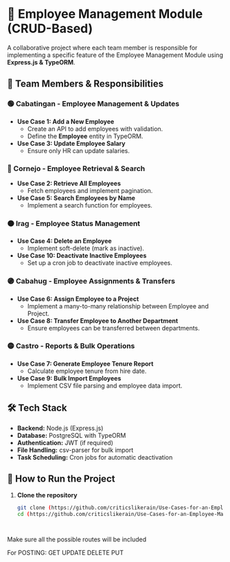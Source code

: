 

# 📘 Employee Management Module (CRUD-Based)
A collaborative project where each team member is responsible for implementing a specific feature of the Employee Management Module using **Express.js & TypeORM**.

## 👥 Team Members & Responsibilities

### 🟢 Cabatingan - Employee Management & Updates
- **Use Case 1: Add a New Employee**
  - Create an API to add employees with validation.
  - Define the **Employee** entity in TypeORM.
- **Use Case 3: Update Employee Salary**
  - Ensure only HR can update salaries.

### 🔵 Cornejo - Employee Retrieval & Search
- **Use Case 2: Retrieve All Employees**
  - Fetch employees and implement pagination.
- **Use Case 5: Search Employees by Name**
  - Implement a search function for employees.

### 🟠 Irag - Employee Status Management
- **Use Case 4: Delete an Employee**
  - Implement soft-delete (mark as inactive).
- **Use Case 10: Deactivate Inactive Employees**
  - Set up a cron job to deactivate inactive employees.

### 🟣 Cabahug - Employee Assignments & Transfers
- **Use Case 6: Assign Employee to a Project**
  - Implement a many-to-many relationship between Employee and Project.
- **Use Case 8: Transfer Employee to Another Department**
  - Ensure employees can be transferred between departments.

### 🟡 Castro - Reports & Bulk Operations
- **Use Case 7: Generate Employee Tenure Report**
  - Calculate employee tenure from hire date.
- **Use Case 9: Bulk Import Employees**
  - Implement CSV file parsing and employee data import.

## 🛠️ Tech Stack
- **Backend:** Node.js (Express.js)
- **Database:** PostgreSQL with TypeORM
- **Authentication:** JWT (if required)
- **File Handling:** csv-parser for bulk import
- **Task Scheduling:** Cron jobs for automatic deactivation

## 🚀 How to Run the Project
1. **Clone the repository**
   ```sh
   git clone (https://github.com/criticslikerain/Use-Cases-for-an-Employee-Management-Module-CRUD-Based-.git)
   cd (https://github.com/criticslikerain/Use-Cases-for-an-Employee-Management-Module-CRUD-Based-.git)




Make sure all the possible routes will be included

For POSTING: 
GET 
UPDATE 
DELETE 
PUT 

